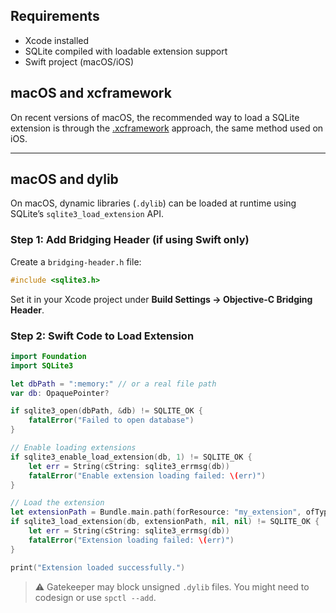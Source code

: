 ## Requirements

- Xcode installed
- SQLite compiled with loadable extension support
- Swift project (macOS/iOS)

## macOS and xcframework

On recent versions of macOS, the recommended way to load a SQLite extension is through the [.xcframework](https://github.com/sqliteai/sqlite-extensions-guide/blob/main/platforms/ios.md) approach, the same method used on iOS.

---

## macOS and dylib

On macOS, dynamic libraries (`.dylib`) can be loaded at runtime using SQLite’s `sqlite3_load_extension` API.

### Step 1: Add Bridging Header (if using Swift only)

Create a `bridging-header.h` file:

```c
#include <sqlite3.h>
```

Set it in your Xcode project under **Build Settings → Objective-C Bridging Header**.

### Step 2: Swift Code to Load Extension

```swift
import Foundation
import SQLite3

let dbPath = ":memory:" // or a real file path
var db: OpaquePointer?

if sqlite3_open(dbPath, &db) != SQLITE_OK {
    fatalError("Failed to open database")
}

// Enable loading extensions
if sqlite3_enable_load_extension(db, 1) != SQLITE_OK {
    let err = String(cString: sqlite3_errmsg(db))
    fatalError("Enable extension loading failed: \(err)")
}

// Load the extension
let extensionPath = Bundle.main.path(forResource: "my_extension", ofType: "dylib")!
if sqlite3_load_extension(db, extensionPath, nil, nil) != SQLITE_OK {
    let err = String(cString: sqlite3_errmsg(db))
    fatalError("Extension loading failed: \(err)")
}

print("Extension loaded successfully.")
```

> ⚠️ Gatekeeper may block unsigned `.dylib` files. You might need to codesign or use `spctl --add`.

